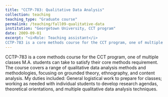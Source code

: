```yaml
---
title: "CCTP-783: Qualitative Data Analysis"
collection: teaching
teaching_type: "Graduate course"
permalink: /teaching/fall09-qualitative-data
institution: "Georgetown University, CCT program"
date: 2009-09-01
excerpt: "<i>Role: Teaching assistant</i>
CCTP-783 is a core methods course for the CCT program, one of multiple classes M.A. students can take to satisfy their core methods requirement."
---
```


CCTP-783 is a core methods course for the CCT program, one of multiple classes M.A. students can take to satisfy their core methods requirement. The course covers a range of qualitative data analysis methods and methodologies, focusing on grounded theory, ethnography, and content analysis. My duties included: General logistical work to prepare for classes; working as needed with individual students to develop research agendas, theoretical orientations, and multiple qualitative data analysis techniques. 
